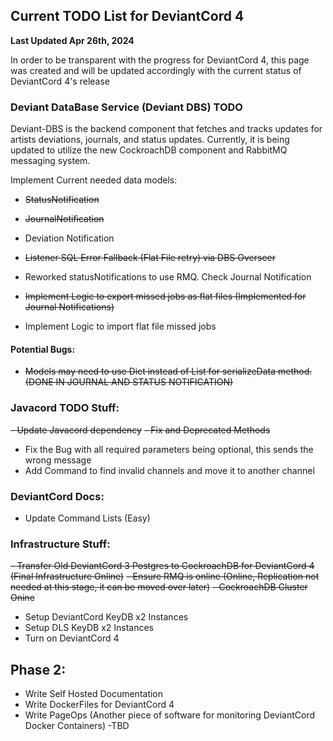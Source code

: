 ## Current TODO List for DeviantCord 4
**Last Updated Apr 26th, 2024**

In order to be transparent with the progress for DeviantCord 4, this page was created and will be updated accordingly
with the current status of DeviantCord 4's release

### Deviant DataBase Service (Deviant DBS) TODO
Deviant-DBS is the backend component that fetches and tracks updates for artists deviations, journals, 
and status updates. Currently, it is being updated to utilize the new CockroachDB component and RabbitMQ messaging system.

Implement Current needed data models:
- ~~StatusNotification~~
- ~~JournalNotification~~
- Deviation Notification
- ~~Listener SQL Error Fallback (Flat File retry) via DBS Overseer~~

- Reworked statusNotifications to use RMQ. Check Journal Notification

- ~~Implement Logic to export missed jobs as flat files (Implemented for Journal Notifications)~~
- Implement Logic to import flat file missed jobs

#### Potential Bugs:

- ~~Models may need to use Dict instead of List for serializeData method. (DONE IN JOURNAL AND STATUS NOTIFICATION)~~

### Javacord TODO Stuff:
~~- Update Javacord dependency~~
~~- Fix and Deprecated Methods~~
- Fix the Bug with all required parameters being optional, this sends the wrong message
- Add Command to find invalid channels and move it to another channel

### DeviantCord Docs:
- Update Command Lists (Easy)

### Infrastructure Stuff:
~~- Transfer Old DeviantCord 3 Postgres to CockroachDB for DeviantCord 4 (Final Infrastructure Online)~~
~~- Ensure RMQ is online (Online, Replication not needed at this stage, it can be moved over later)~~
~~- CockroachDB Cluster Onine~~
- Setup DeviantCord KeyDB x2 Instances
- Setup DLS KeyDB x2 Instances 
- Turn on DeviantCord 4


## Phase 2:
- Write Self Hosted Documentation
- Write DockerFiles for DeviantCord 4
- Write PageOps (Another piece of software for monitoring DeviantCord Docker Containers)
  -TBD
